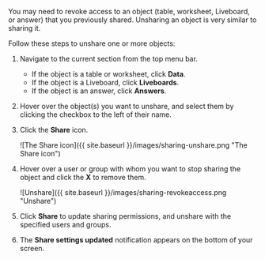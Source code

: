 You may need to revoke access to an object (table, worksheet, Liveboard, or answer) that you previously shared. Unsharing an object is very similar to sharing it.

Follow these steps to unshare one or more objects:

1. Navigate to the current section from the top menu bar.
    -   If the object is a table or worksheet, click **Data**.
    -   If the object is a Liveboard, click **Liveboards**.
    -   If the object is an answer, click **Answers**.
2. Hover over the object(s) you want to unshare, and select them by clicking the checkbox to the left of their name.
3. Click the **Share** icon.

    ![The Share icon]({{ site.baseurl }}/images/sharing-unshare.png "The Share icon")
    <!--{% include image.html file="sharing-unshare.png" title="The Share icon" alt="Select the objects you want to unshare, and click Share." caption="The Share icon" %}-->

4. Hover over a user or group with whom you want to stop sharing the object and click the **X** to remove them.

    ![Unshare]({{ site.baseurl }}/images/sharing-revokeaccess.png "Unshare")
    <!--{% include image.html file="sharing-revokeaccess.png" title="Unshare" alt="Click the X to unshare." caption="Unshare" %}-->

5. Click **Share** to update sharing permissions, and unshare with the specified users and groups.

6. The **Share settings updated** notification appears on the bottom of your screen.
